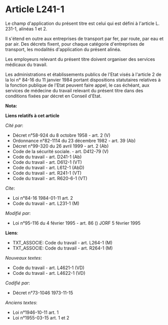 # Article L241-1

Le champ d'application du présent titre est celui qui est défini à l'article L. 231-1, alinéas 1 et 2.

Il s'étend en outre aux entreprises de transport par fer, par route, par eau et par air. Des décrets fixent, pour chaque
catégorie d'entreprises de transport, les modalités d'application du présent alinéa.

Les employeurs relevant du présent titre doivent organiser des services médicaux du travail.

Les administrations et établissements publics de l'Etat visés à l'article 2 de la loi n° 84-16 du 11 janvier 1984 portant
dispositions statutaires relatives à la fonction publique de l'Etat peuvent faire appel, le cas échéant, aux services de
médecine du travail relevant du présent titre dans des conditions fixées par décret en Conseil d'Etat.

**Nota:**



**Liens relatifs à cet article**

_Cité par_:

  - Décret n°58-924 du 8 octobre 1958 - art. 2 (V)
  - Ordonnance n°82-1114 du 23 décembre 1982 - art. 39 (Ab)
  - Décret n°99-320 du 26 avril 1999 - art. 2 (Ab)
  - Code de la sécurité sociale. - art. D412-79 (V)
  - Code du travail - art. D241-1 (Ab)
  - Code du travail - art. D612-1 (VT)
  - Code du travail - art. L612-1 (AbD)
  - Code du travail - art. R241-1 (VT)
  - Code du travail - art. R620-6-1 (VT)

_Cite_:

  - Loi n°84-16 1984-01-11 art. 2
  - Code du travail - art. L231-1 (M)

_Modifié par_:

  - Loi n°95-116 du 4 février 1995 - art. 86 () JORF 5 février 1995

**Liens**:

  - TXT_ASSOCIE: Code du travail - art. L264-1 (M)
  - TXT_ASSOCIE: Code du travail - art. R264-1 (M)

_Nouveaux textes_:

  - Code du travail - art. L4621-1 (VD)
  - Code du travail - art. L4622-1 (VD)

_Codifié par_:

  - Décret n°73-1046 1973-11-15

_Anciens textes_:

  - Loi n°1946-10-11 art. 1
  - Loi n°1955-03-15 art. 1 et 2
